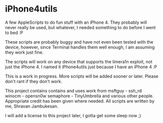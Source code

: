 iPhone4utils
============

A few AppleScripts to do fun stuff with an iPhone 4. 
They probably will never really be used, but whatever, I needed something to do before I went to bed :P

These scripts are probably buggy and have not even been tested with the device, however, since Terminal handles them well enough, I am assuming they work just fine. 

The scripts will work on any device that supports the limera1n exploit, not just the iPhone 4. I named it iPhone4utils
just because I have an iPhone 4 :P

This is a work in progress. More scripts will be added sooner or later. Please don't rant if they don't work.

This project contains contains and uses work from
msftguy - ssh_rd
winocm - opensn0w
semaphore - TinyUmbrella
and various other people. 
Appropriate credit has been given where needed. All scripts are written by me, Shravan Jambukesan.

I will add a license to this project later, I gotta get some sleep now ;)

